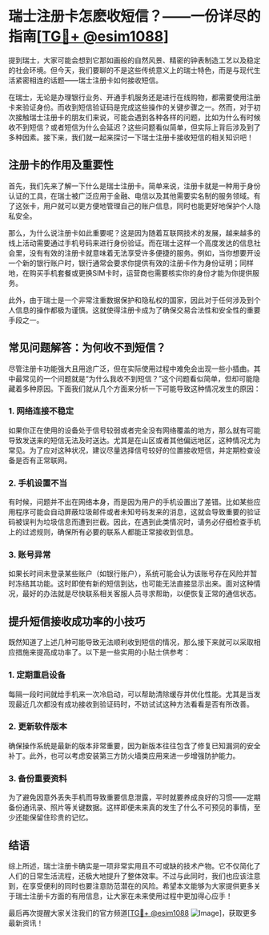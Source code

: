 # 瑞士注册卡怎麽收短信？——一份详尽的指南[[TG💪+ @esim1088](https://t.me/s/esim1088)]

提到瑞士，大家可能会想到它那如画般的自然风景、精密的钟表制造工艺以及稳定的社会环境。但今天，我们要聊的不是这些传统意义上的瑞士特色，而是与现代生活紧密相连的话题——瑞士注册卡如何接收短信。

在瑞士，无论是办理银行业务、开通手机服务还是进行在线购物，都需要使用注册卡来验证身份。而收到短信验证码是完成这些操作的关键步骤之一。然而，对于初次接触瑞士注册卡的朋友们来说，可能会遇到各种各样的问题，比如为什么有时候收不到短信？或者短信为什么会延迟？这些问题看似简单，但实际上背后涉及到了多种因素。接下来，我们就一起来探讨一下瑞士注册卡接收短信的相关知识吧！

## 注册卡的作用及重要性

首先，我们先来了解一下什么是瑞士注册卡。简单来说，注册卡就是一种用于身份认证的工具，在瑞士被广泛应用于金融、电信以及其他需要实名制的服务领域。有了这张卡，用户就可以更方便地管理自己的账户信息，同时也能更好地保护个人隐私安全。

那么，为什么说注册卡如此重要呢？这是因为随着互联网技术的发展，越来越多的线上活动需要通过手机号码来进行身份验证。而在瑞士这样一个高度发达的信息社会里，没有有效的注册卡就意味着无法享受许多便捷的服务。例如，当你想要开设一个新的银行账户时，银行通常会要求你提供有效的注册卡作为身份证明；同样地，在购买手机套餐或更换SIM卡时，运营商也需要核实你的身份才能为你提供服务。

此外，由于瑞士是一个非常注重数据保护和隐私权的国家，因此对于任何涉及到个人信息的操作都极为谨慎。这就使得注册卡成为了确保交易合法性和安全性的重要手段之一。

## 常见问题解答：为何收不到短信？

尽管注册卡功能强大且用途广泛，但在实际使用过程中难免会出现一些小插曲。其中最常见的一个问题就是“为什么我收不到短信？”这个问题看似简单，但却可能隐藏着多种原因。下面我们就从几个方面来分析一下可能导致这种情况发生的原因：

### 1. 网络连接不稳定
如果你正在使用的设备处于信号较弱或者完全没有网络覆盖的地方，那么就有可能导致发送来的短信无法及时送达。尤其是在山区或者其他偏远地区，这种情况尤为常见。为了应对这种状况，建议尽量选择信号较好的位置接收短信，并定期检查设备是否有正常联网。

### 2. 手机设置不当
有时候，问题并不出在网络本身，而是因为用户的手机设置出了差错。比如某些应用程序可能会自动屏蔽垃圾邮件或者未知号码发来的消息，这就会导致重要的验证码被误判为垃圾信息而遭到拦截。因此，在遇到此类情况时，请务必仔细检查手机上的过滤规则，确保所有必要的联系人都能正常接收到信息。

### 3. 账号异常
如果长时间未登录某些账户（如银行账户），系统可能会认为该账号存在风险并暂时冻结其功能。这时即使有新的短信到达，也可能无法直接显示出来。面对这种情况，最好的办法就是尽快联系相关客服人员寻求帮助，以便恢复正常的通信状态。

## 提升短信接收成功率的小技巧

既然知道了上述几种可能导致无法顺利收到短信的情况，那么接下来就可以采取相应措施来提高成功率了。以下是一些实用的小贴士供参考：

### 1. 定期重启设备
每隔一段时间就给手机来一次冷启动，可以帮助清除缓存并优化性能。尤其是当发现最近几次都没有成功接收到验证码时，不妨试试这种方法看看是否有所改善。

### 2. 更新软件版本
确保操作系统是最新的版本非常重要，因为新版本往往包含了修复已知漏洞的安全补丁。此外，也可以考虑安装第三方防火墙类应用来进一步增强防护能力。

### 3. 备份重要资料
为了避免因意外丢失手机而导致重要信息泄露，平时就要养成良好的习惯——定期备份通讯录、照片等关键数据。这样即便未来真的发生了什么不可预见的事情，至少还能保留住珍贵的记忆。

## 结语

综上所述，瑞士注册卡确实是一项非常实用且不可或缺的技术产物。它不仅简化了人们的日常生活流程，还极大地提升了整体效率。不过与此同时，我们也应该注意到，在享受便利的同时也要注意防范潜在的风险。希望本文能够为大家提供更多关于瑞士注册卡方面的有用信息，让大家在未来使用过程中更加得心应手！

最后再次提醒大家关注我们的官方频道[[TG💪+ @esim1088](https://t.me/s/esim1088) ![Image](https://i.postimg.cc/4NQfJmqS/Snipaste-2025-05-13-00-14-12.png)]，获取更多最新资讯！